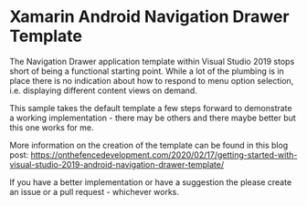 # Xamarin Android Navigation Drawer Template
The Navigation Drawer application template within Visual Studio 2019 stops short of being a functional starting point. While a lot of the plumbing is in place there is no indication about how to respond to menu option selection, i.e. displaying different content views on demand.

This sample takes the default template a few steps forward to demonstrate a working implementation - there may be others and there maybe better but this one works for me.

More information on the creation of the template can be found in this blog post: https://onthefencedevelopment.com/2020/02/17/getting-started-with-visual-studio-2019-android-navigation-drawer-template/

If you have a better implementation or have a suggestion the please create an issue or a pull request - whichever works.
